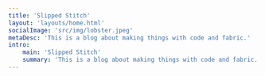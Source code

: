 ```yaml
---
title: 'Slipped Stitch'
layout: 'layouts/home.html'
socialImage: 'src/img/lobster.jpeg'
metaDesc: 'This is a blog about making things with code and fabric.'
intro:
    main: 'Slipped Stitch'
    summary: 'This is a blog about making things with code and fabric.'
---
```

